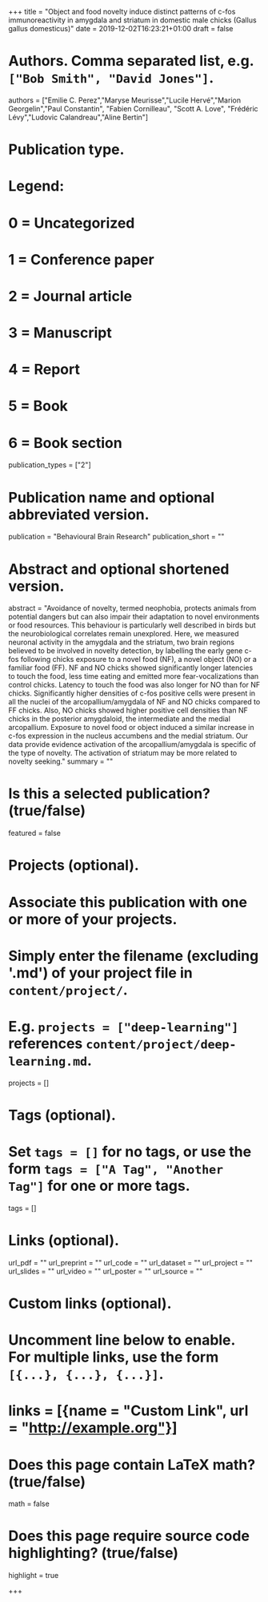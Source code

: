+++
title = "Object and food novelty induce distinct patterns of c-fos immunoreactivity in amygdala and striatum in domestic male chicks (Gallus gallus domesticus)"
date = 2019-12-02T16:23:21+01:00
draft = false

# Authors. Comma separated list, e.g. `["Bob Smith", "David Jones"]`.
authors = ["Emilie C. Perez","Maryse Meurisse","Lucile Hervé","Marion Georgelin","Paul Constantin", "Fabien Cornilleau", "Scott A. Love", "Frédéric Lévy","Ludovic Calandreau","Aline Bertin"]

# Publication type.
# Legend:
# 0 = Uncategorized
# 1 = Conference paper
# 2 = Journal article
# 3 = Manuscript
# 4 = Report
# 5 = Book
# 6 = Book section
publication_types = ["2"]

# Publication name and optional abbreviated version.
publication = "Behavioural Brain Research"
publication_short = ""

# Abstract and optional shortened version.
abstract = "Avoidance of novelty, termed neophobia, protects animals from potential dangers but can also impair their adaptation to novel environments or food resources. This behaviour is particularly well described in birds but the neurobiological correlates remain unexplored. Here, we measured neuronal activity in the amygdala and the striatum, two brain regions believed to be involved in novelty detection, by labelling the early gene c-fos following chicks exposure to a novel food (NF), a novel object (NO) or a familiar food (FF). NF and NO chicks showed significantly longer latencies to touch the food, less time eating and emitted more fear-vocalizations than control chicks. Latency to touch the food was also longer for NO than for NF chicks. Significantly higher densities of c-fos positive cells were present in all the nuclei of the arcopallium/amygdala of NF and NO chicks compared to FF chicks. Also, NO chicks showed higher positive cell densities than NF chicks in the posterior amygdaloid, the intermediate and the medial arcopallium. Exposure to novel food or object induced a similar increase in c-fos expression in the nucleus accumbens and the medial striatum. Our data provide evidence activation of the arcopallium/amygdala is specific of the type of novelty. The activation of striatum may be more related to novelty seeking."
summary = ""


# Is this a selected publication? (true/false)
featured = false

# Projects (optional).
#   Associate this publication with one or more of your projects.
#   Simply enter the filename (excluding '.md') of your project file in `content/project/`.
#   E.g. `projects = ["deep-learning"]` references `content/project/deep-learning.md`.
projects = []

# Tags (optional).
#   Set `tags = []` for no tags, or use the form `tags = ["A Tag", "Another Tag"]` for one or more tags.
tags = []

# Links (optional).
url_pdf = ""
url_preprint = ""
url_code = ""
url_dataset = ""
url_project = ""
url_slides = ""
url_video = ""
url_poster = ""
url_source = ""

# Custom links (optional).
#   Uncomment line below to enable. For multiple links, use the form `[{...}, {...}, {...}]`.
# links = [{name = "Custom Link", url = "http://example.org"}]

# Does this page contain LaTeX math? (true/false)
math = false

# Does this page require source code highlighting? (true/false)
highlight = true

+++
